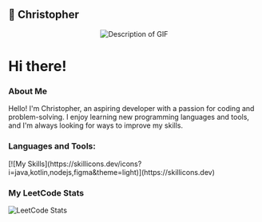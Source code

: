 ## 🎢 Christopher
<div align="center">
        <img src="https://i.giphy.com/media/v1.Y2lkPTc5MGI3NjExZXY1dno5aWEwc3Ztd3gxdDdodHRzMmhwMnpyODRlcTRoM2w2aGdiMyZlcD12MV9pbnRlcm5hbF9naWZfYnlfaWQmY3Q9Zw/QVgwPD98gFG9HLn1no/giphy.gif" alt="Description of GIF" />
    </div>
<body>
    <h1>Hi there!</h1>
    <div class="bio">
        <h3>About Me</h3>
        <p>
            Hello! I'm Christopher, an aspiring developer with a passion for coding and problem-solving. 
            I enjoy learning new programming languages and tools, and I'm always looking for ways to improve my skills.
        </p>
        <h3>Languages and Tools:</h3>
        [![My Skills](https://skillicons.dev/icons?i=java,kotlin,nodejs,figma&theme=light)](https://skillicons.dev)
    </div>
<div class="leet-stats">
        <h3>My LeetCode Stats</h3>
        <img src="https://leetcard.jacoblin.cool/metopher?border=0&radius=20" alt="LeetCode Stats"/>
    </div>
</body>

